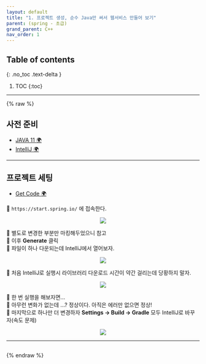 ```yaml
---
layout: default
title: "1. 프로젝트 생성, 순수 Java만 써서 웹서비스 만들어 보기"
parent: (spring - 초급)
grand_parent: C++
nav_order: 1
---
```


## Table of contents
{: .no_toc .text-delta }

1. TOC
{:toc}

---

{% raw %}

## 사전 준비

* [JAVA 11 🌍](https://www.oracle.com/kr/java/technologies/javase/jdk11-archive-downloads.html)
* [IntelliJ 🌍](https://www.jetbrains.com/ko-kr/idea/download/download-thanks.html?platform=windows&code=IIC)

---

## 프로젝트 세팅

* [Get Code 🌍](https://github.com/EasyCoding-7/spring-basic-tutorial/tree/1-1)

🐳 `https://start.spring.io/` 에 접속한다.

<p align="center">
  <img src="https://taehyungs-programming-blog.github.io/blog/assets/images/spring/basic/1-1.png"/>
</p>

🐳 별도로 변경한 부분만 마킹해두었으니 참고<br>
🐳 이후 **Generate** 클릭<br>
🐳 파일이 하나 다운되는데 IntelliJ에서 열어보자.

<p align="center">
  <img src="https://taehyungs-programming-blog.github.io/blog/assets/images/spring/basic/1-2.png"/>
</p>

🐳 처음 IntelliJ로 실행시 라이브러리 다운로드 시간이 약간 걸리는데 당황하지 말자.

<p align="center">
  <img src="https://taehyungs-programming-blog.github.io/blog/assets/images/spring/basic/1-3.png"/>
</p>

🐳 한 번 실행을 해보자면...<br>
🐳 아무런 변화가 없는데 ...? 정상이다. 아직은 에러만 없으면 정상!<br>
🐳 마지막으로 하나만 더 변경하자 **Settings -> Build -> Gradle** 모두 IntelliJ로 바꾸자(속도 문제)

<p align="center">
  <img src="https://taehyungs-programming-blog.github.io/blog/assets/images/spring/basic/1-4.png"/>
</p>

---

## 

{% endraw %}